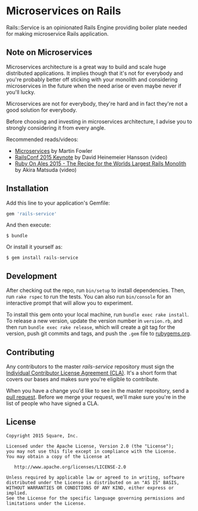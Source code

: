 # Microservices on Rails

Rails::Service is an opinionated Rails Engine providing boiler plate needed for
making microservice Rails application.

## Note on Microservices

Microservices architecture is a great way to build and scale huge distributed
applications. It implies though that it's not for everybody and you're probably better
off sticking with your monolith and considering microservices in the future when
the need arise or even maybe never if you'll lucky.

Microservices are not for everybody, they're hard and in fact they're not a good
solution for everybody.

Before choosing and investing in microservices architecture, I advise you to
strongly considering it from every angle.

Recommended reads/videos:

  * [Microservices](http://martinfowler.com/articles/microservices.html) by Martin Fowler
  * [RailsConf 2015 Keynote](https://www.youtube.com/watch?v=KJVTM7mE1Cc) by David Heinemeier Hansson (video)
  * [Ruby On Ales 2015 - The Recipe for the Worlds Largest Rails Monolith](https://www.youtube.com/watch?v=naTRzjHaIhE) by Akira Matsuda (video)

## Installation

Add this line to your application's Gemfile:

```ruby
gem 'rails-service'
```

And then execute:

    $ bundle

Or install it yourself as:

    $ gem install rails-service


## Development

After checking out the repo, run `bin/setup` to install dependencies. Then, run `rake rspec` to run the tests. You can also run `bin/console` for an interactive prompt that will allow you to experiment.

To install this gem onto your local machine, run `bundle exec rake install`. To release a new version, update the version number in `version.rb`, and then run `bundle exec rake release`, which will create a git tag for the version, push git commits and tags, and push the `.gem` file to [rubygems.org](https://rubygems.org).

## Contributing

Any contributors to the master *rails-service* repository must sign the [Individual Contributor License Agreement (CLA)](https://spreadsheets.google.com/spreadsheet/viewform?formkey=dDViT2xzUHAwRkI3X3k5Z0lQM091OGc6MQ&ndplr=1). It's a short form that covers our bases and makes sure you're eligible to contribute.

When you have a change you'd like to see in the master repository, send a [pull request](https://github.com/square/rails-service/pulls). Before we merge your request, we'll make sure you're in the list of people who have signed a CLA.

## License

```
Copyright 2015 Square, Inc.

Licensed under the Apache License, Version 2.0 (the "License");
you may not use this file except in compliance with the License.
You may obtain a copy of the License at

   http://www.apache.org/licenses/LICENSE-2.0

Unless required by applicable law or agreed to in writing, software
distributed under the License is distributed on an "AS IS" BASIS,
WITHOUT WARRANTIES OR CONDITIONS OF ANY KIND, either express or implied.
See the License for the specific language governing permissions and
limitations under the License.
```
